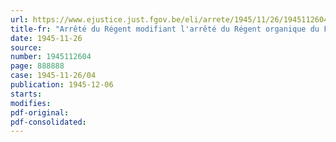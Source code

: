 ```yaml
---
url: https://www.ejustice.just.fgov.be/eli/arrete/1945/11/26/1945112604/justel
title-fr: "Arrêté du Régent modifiant l'arrêté du Régent organique du Fonds provisoire de Soutien des Chômeurs"
date: 1945-11-26
source:
number: 1945112604
page: 888888
case: 1945-11-26/04
publication: 1945-12-06
starts:
modifies:
pdf-original:
pdf-consolidated:
---
```


